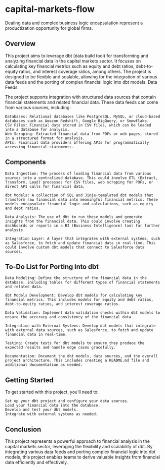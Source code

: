 # capital-markets-flow
Dealing data and complex business logic encapsulation represent a productization opportunity for global firms.

## Overview

This project aims to leverage dbt (data build tool) for transforming and analyzing financial data in the capital markets sector. It focuses on calculating key financial metrics such as equity and debt ratios, debt-to-equity ratios, and interest coverage ratios, among others. The project is designed to be flexible and scalable, allowing for the integration of various data feeds and the porting of complex financial logic into dbt models.
Data Feeds

The project supports integration with structured data sources that contain financial statements and related financial data. These data feeds can come from various sources, including:

    Databases: Relational databases like PostgreSQL, MySQL, or cloud-based databases such as Amazon Redshift, Google BigQuery, or Snowflake.
    CSV Files: Financial data stored in CSV files, which can be loaded into a database for analysis.
    Web Scraping: Extracted financial data from PDFs or web pages, stored in a structured format for analysis.
    APIs: Financial data providers offering APIs for programmatically accessing financial statements.

## Components

    Data Ingestion: The process of loading financial data from various sources into a centralized database. This could involve ETL (Extract, Transform, Load) processes for CSV files, web scraping for PDFs, or direct API calls for financial data.

    dbt Models: A collection of SQL and Jinja-templated dbt models that transform raw financial data into meaningful financial metrics. These models encapsulate financial logic and calculations, such as equity and debt ratios.

    Data Analysis: The use of dbt to run these models and generate insights from the financial data. This could involve creating dashboards or reports in a BI (Business Intelligence) tool for further analysis.

    Integration Layer: A layer that integrates with external systems, such as Salesforce, to fetch and update financial data in real-time. This could involve custom dbt models that connect to Salesforce data sources.

## To-Do List for Porting into dbt

    Data Modeling: Define the structure of the financial data in the database, including tables for different types of financial statements and related data.

    dbt Models Development: Develop dbt models for calculating key financial metrics. This includes models for equity and debt ratios, debt-to-equity ratios, and interest coverage ratios.

    Data Validation: Implement data validation checks within dbt models to ensure the accuracy and consistency of the financial data.

    Integration with External Systems: Develop dbt models that integrate with external data sources, such as Salesforce, to fetch and update financial data in real-time.

    Testing: Create tests for dbt models to ensure they produce the expected results and handle edge cases gracefully.

    Documentation: Document the dbt models, data sources, and the overall project architecture. This includes creating a README.md file and additional documentation as needed.

## Getting Started

To get started with this project, you'll need to:

    Set up your dbt project and configure your data sources.
    Load your financial data into the database.
    Develop and test your dbt models.
    Integrate with external systems as needed.

## Conclusion

This project represents a powerful approach to financial analysis in the capital markets sector, leveraging the flexibility and scalability of dbt. By integrating various data feeds and porting complex financial logic into dbt models, this project enables teams to derive valuable insights from financial data efficiently and effectively.
